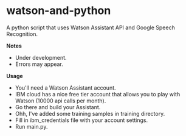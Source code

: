 # watson-and-python
A python script that uses Watson Assistant API and Google Speech Recognition.

**Notes**
  - Under development.
  - Errors may appear.

**Usage**
  - You'll need a Watson Assistant account.
  - IBM cloud has a nice free tier account that allows you to play with Watson (10000 api calls per month).
  - Go there and build your Assistant.
  - Ohh, I've added some training samples in training directory.
  - Fill in ibm_credentials file with your account settings.
  - Run main.py.
